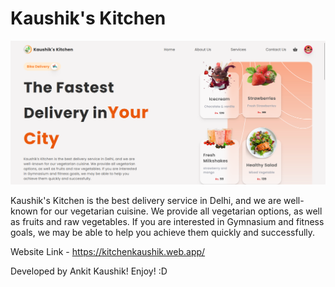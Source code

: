# Kaushik's Kitchen

![App Screenshot](src/img/demo.png)

Kaushik's Kitchen is the best delivery service in Delhi, and we are well-known for our vegetarian cuisine. We provide all vegetarian options, as well as fruits and raw vegetables. If you are interested in Gymnasium and fitness goals, we may be able to help you achieve them quickly and successfully.

Website Link - https://kitchenkaushik.web.app/

Developed by Ankit Kaushik! Enjoy! :D
